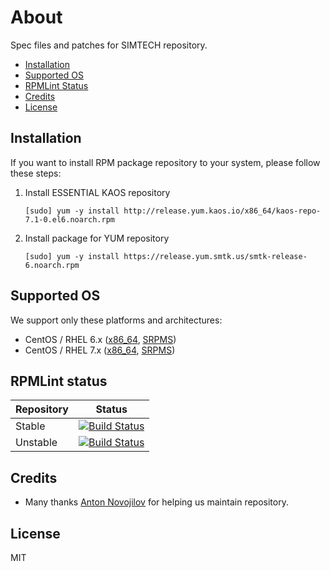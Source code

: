 # About

Spec files and patches for SIMTECH repository.

  * [Installation](#installation)
  * [Supported OS](#supported-os)
  * [RPMLint Status](#rpmlint-status)
  * [Credits](#credits)
  * [License](#license)

## Installation

If you want to install RPM package repository to your system, please follow these steps:

1. Install ESSENTIAL KAOS repository

    ```
    [sudo] yum -y install http://release.yum.kaos.io/x86_64/kaos-repo-7.1-0.el6.noarch.rpm
    ```

2. Install package for YUM repository

    ```
    [sudo] yum -y install https://release.yum.smtk.us/smtk-release-6.noarch.rpm
    ```

## Supported OS

We support only these platforms and architectures:

* CentOS / RHEL 6.x ([x86_64](https://release.yum.smtk.us/6/x86_64/repoview/), [SRPMS](https://release.yum.smtk.us/6/SRPMS/repoview/))
* CentOS / RHEL 7.x ([x86_64](https://release.yum.smtk.us/7/x86_64/repoview/), [SRPMS](https://release.yum.smtk.us/7/SRPMS/repoview/))

## RPMLint status

| Repository | Status |
|------------|--------|
| Stable | [![Build Status](https://travis-ci.org/simtechdev/smtk-repo.svg?branch=master)](https://travis-ci.org/simtechdev/smtk-repo) |
| Unstable | [![Build Status](https://travis-ci.org/simtechdev/smtk-repo.svg?branch=develop)](https://travis-ci.org/simtechdev/smtk-repo) |

## Credits

* Many thanks [Anton Novojilov](https://github.com/andyone) for helping us maintain repository.

## License

MIT

